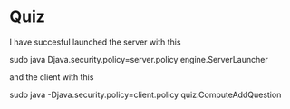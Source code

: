 Quiz
====
I have succesful launched the server with this

sudo java Djava.security.policy=server.policy engine.ServerLauncher

and the client with this

sudo java -Djava.security.policy=client.policy quiz.ComputeAddQuestion
